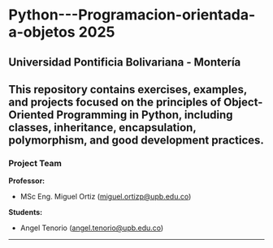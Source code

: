 # Python---Programacion-orientada-a-objetos 2025

## Universidad Pontificia Bolivariana - Montería

This repository contains exercises, examples, and projects focused on the principles of Object-Oriented Programming in Python, including classes, inheritance, encapsulation, polymorphism, and good development practices.
---

### Project Team

**Professor:**
- MSc Eng. Miguel Ortiz (miguel.ortizp@upb.edu.co)

**Students:**
- Angel Tenorio (angel.tenorio@upb.edu.co)

---
